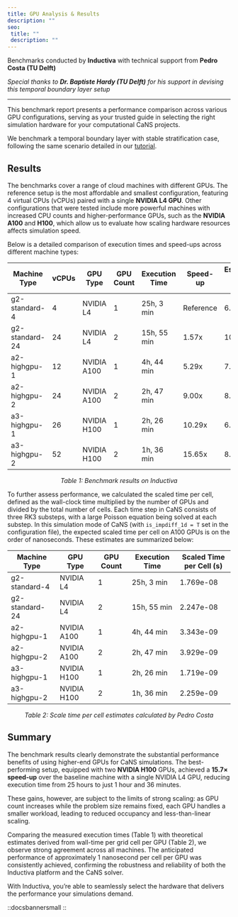 ```yaml
---
title: GPU Analysis & Results
description: ""
seo:
 title: ""
 description: ""
---
```


Benchmarks conducted by **Inductiva** with technical support from **Pedro Costa (TU Delft)**

*Special thanks to **Dr. Baptiste Hardy (TU Delft)** for his support in devising this temporal boundary layer setup*

---

This benchmark report presents a performance comparison across various GPU configurations, serving as your trusted 
guide in selecting the right simulation hardware for your computational CaNS projects.

We benchmark a temporal boundary layer with stable stratification case, following the same scenario detailed in our 
[tutorial](../1.tutorials/2.run-temporal-boundary-layer-case).

## Results
The benchmarks cover a range of cloud machines with different GPUs. The reference setup is the most affordable and smallest 
configuration, featuring 4 virtual CPUs (vCPUs) paired with a single **NVIDIA L4 GPU**. Other configurations that were tested 
include more powerful machines with increased CPU counts and higher-performance GPUs, such as the **NVIDIA A100** and **H100**, 
which allow us to evaluate how scaling hardware resources affects simulation speed.

Below is a detailed comparison of execution times and speed-ups across different machine types:

| Machine Type    | vCPUs | GPU Type       | GPU Count | Execution Time | Speed-up  | Estimated Cost (USD)  |
|-----------------|-------|----------------|-----------|----------------|-----------|-----------------------|
| g2-standard-4   | 4     | NVIDIA L4      | 1         | 25h, 3 min     | Reference | 6.86                  |
| g2-standard-24  | 24    | NVIDIA L4      | 2         | 15h, 55 min    | 1.57x     | 10.75                 |
| a2-highgpu-1    | 12    | NVIDIA A100    | 1         | 4h, 44 min     | 5.29x     | 7.38                  |
| a2-highgpu-2    | 24    | NVIDIA A100    | 2         | 2h, 47 min     | 9.00x     | 8.85                  |
| a3-highgpu-1    | 26    | NVIDIA H100    | 1         | 2h, 26 min     | 10.29x    | 6.52                  |
| a3-highgpu-2    | 52    | NVIDIA H100    | 2         | 1h, 36 min     | 15.65x    | 8.64                  |

<p align="center"><em>Table 1: Benchmark results on Inductiva</em></p>

To further assess performance, we calculated the scaled time per cell, defined as the wall-clock time multiplied by the number of GPUs and divided by the total number of cells. Each time step in CaNS consists of three RK3 substeps, with a large Poisson equation being solved at each substep. In this simulation mode of CaNS (with `is_impdiff_1d = T` set in the configuration file), the expected scaled time per cell on A100 GPUs is on the order of nanoseconds. These estimates are summarized below:

| Machine Type    | GPU Type     | GPU Count | Execution Time | Scaled Time per Cell (s)      |
|-----------------|--------------|-----------|----------------|-------------------------------|
| g2-standard-4   | NVIDIA L4    | 1         | 25h, 3 min     | 1.769e-08                     |
| g2-standard-24  | NVIDIA L4    | 2         | 15h, 55 min    | 2.247e-08                     |
| a2-highgpu-1    | NVIDIA A100  | 1         | 4h, 44 min     | 3.343e-09                     |
| a2-highgpu-2    | NVIDIA A100  | 2         | 2h, 47 min     | 3.929e-09                     |
| a3-highgpu-1    | NVIDIA H100  | 1         | 2h, 26 min     | 1.719e-09                     |
| a3-highgpu-2    | NVIDIA H100  | 2         | 1h, 36 min     | 2.259e-09                     |

<p align="center"><em>Table 2: Scale time per cell estimates calculated by Pedro Costa</em></p>

## Summary
The benchmark results clearly demonstrate the substantial performance benefits of using higher-end GPUs for CaNS simulations. 
The best-performing setup, equipped with two **NVIDIA H100** GPUs, achieved a **15.7× speed-up** over the baseline machine with 
a single NVIDIA L4 GPU, reducing execution time from 25 hours to just 1 hour and 36 minutes.

These gains, however, are subject to the limits of strong scaling: as GPU count increases while the problem size remains fixed, 
each GPU handles a smaller workload, leading to reduced occupancy and less-than-linear scaling. 

Comparing the measured execution times (Table 1) with theoretical estimates derived from wall-time per grid cell per GPU (Table 2), 
we observe strong agreement across all machines. The anticipated performance of approximately 1 nanosecond per cell per GPU 
was consistently achieved, confirming the robustness and reliability of both the Inductiva platform and the CaNS solver.

With Inductiva, you’re able to seamlessly select the hardware that delivers the performance your simulations demand.

::docsbannersmall
::
